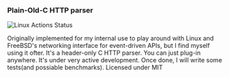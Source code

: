 ### Plain-Old-C HTTP parser
![Linux Actions Status](https://github.com/harsath/poc-http-parser/workflows/Linux/badge.svg)

Originally implemented for my internal use to play around with Linux and FreeBSD's networking interface for event-driven
APIs, but I find myself using it ofter.
It's a header-only C HTTP parser. You can just plug-in anywhere.
It's under very active development. Once done, I will write some tests(and possiable benchmarks).
Licensed under MIT
